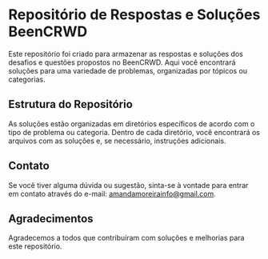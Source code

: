 # Repositório de Respostas e Soluções BeenCRWD

Este repositório foi criado para armazenar as respostas e soluções dos desafios e questões propostos no BeenCRWD. Aqui você encontrará soluções para uma variedade de problemas, organizadas por tópicos ou categorias.

## Estrutura do Repositório

As soluções estão organizadas em diretórios específicos de acordo com o tipo de problema ou categoria. Dentro de cada diretório, você encontrará os arquivos com as soluções e, se necessário, instruções adicionais.

## Contato

Se você tiver alguma dúvida ou sugestão, sinta-se à vontade para entrar em contato através do e-mail: amandamoreirainfo@gmail.com.

## Agradecimentos

Agradecemos a todos que contribuíram com soluções e melhorias para este repositório.
